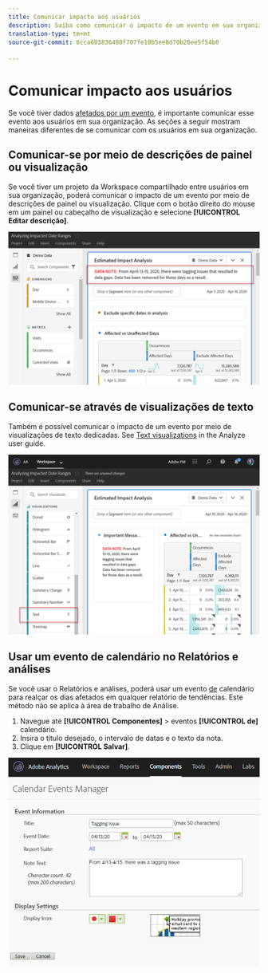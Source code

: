 ```yaml
---
title: Comunicar impacto aos usuários
description: Saiba como comunicar o impacto de um evento em sua organização.
translation-type: tm+mt
source-git-commit: 6cca683836480f707fe18b5ee8d70b26ee5f54b0

---
```



# Comunicar impacto aos usuários

Se você tiver dados [afetados por um evento](../event-impacted.md), é importante comunicar esse evento aos usuários em sua organização. As seções a seguir mostram maneiras diferentes de se comunicar com os usuários em sua organização.

## Comunicar-se por meio de descrições de painel ou visualização

Se você tiver um projeto da Workspace compartilhado entre usuários em sua organização, poderá comunicar o impacto de um evento por meio de descrições de painel ou visualização. Clique com o botão direito do mouse em um painel ou cabeçalho de visualização e selecione **[!UICONTROL Editar descrição]**.

![Descrição do painel](../assets/panel_description.png)

## Comunicar-se através de visualizações de texto

Também é possível comunicar o impacto de um evento por meio de visualizações de texto dedicadas. See [Text visualizations](/help/analyze/analysis-workspace/visualizations/text.md) in the Analyze user guide.

![Visualização de texto](../assets/text_visualization.png)

## Usar um evento de calendário no Relatórios e análises

Se você usar o Relatórios e análises, poderá usar um evento [de](/help/components/t-calendar-event.md) calendário para realçar os dias afetados em qualquer relatório de tendências. Este método não se aplica à área de trabalho de Análise.

1. Navegue até **[!UICONTROL Componentes]** > eventos **[!UICONTROL de]** calendário.
2. Insira o título desejado, o intervalo de datas e o texto da nota.
3. Clique em **[!UICONTROL Salvar]**.

![evento do calendário](../assets/exclude_calendar_event.png)
